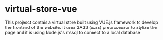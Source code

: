 # virtual-store-vue

This projesct contais a virtual store built using VUE.js framework to develop the frontend of the website. it uses SASS (scss) preprocessor to stylize the page and it is using Node.js's mssql to connect to a local database
